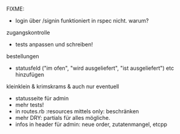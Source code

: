 FIXME:
- login über /signin funktioniert in rspec nicht. warum?


zugangskontrolle
- tests anpassen und schreiben!

bestellungen
- statusfeld ("im ofen", "wird ausgeliefert", "ist ausgeliefert") etc hinzufügen

kleinklein & krimskrams & auch nur eventuell
- statusseite für admin
- mehr tests!
- in routes.rb :resources mittels only: beschränken
- mehr DRY: partials für alles mögliche.
- infos in header für admin: neue order, zutatenmangel, etcpp
